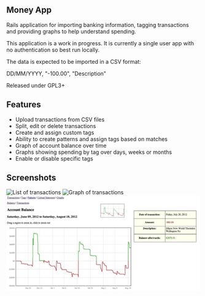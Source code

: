 Money App
---------

Rails application for importing banking information, tagging transactions
and providing graphs to help understand spending.

This application is a work in progress. It is currently a single user app
with no authentication so best run locally.

The data is expected to be imported in a CSV format:

DD/MM/YYYY, "-100.00", "Description"

Released under GPL3+

Features
--------

* Upload transactions from CSV files
* Split, edit or delete transactions
* Create and assign custom tags
* Ability to create patterns and assign tags based on matches
* Graph of account balance over time
* Graphs showing spending by tag over days, weeks or months
* Enable or disable specific tags

Screenshots
-----------

![List of transactions](/transactions-list.jpg)
![Graph of transactions](/transactions-graph.jpg)
![Graph of account balance](/balance-graph.jpg)

